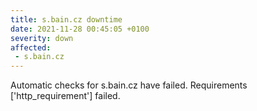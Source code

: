 ```yaml
---
title: s.bain.cz downtime
date: 2021-11-28 00:45:05 +0100
severity: down
affected:
 - s.bain.cz
---
```

Automatic checks for s.bain.cz have failed. Requirements ['http_requirement'] failed.
